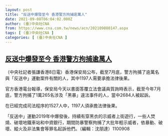 ```yaml
---
layout: post
title: "反送中爆發至今 香港警方拘捕逾萬人"
date: 2021-09-08T06:04:02.000Z
author: (臺)中央社CNA
from: https://www.cna.com.tw/news/acn/202109080147.aspx
tags: [ (臺)中央社CNA ]
categories: [ (臺)中央社CNA ]
---
```

<!--1631081042000-->
[反送中爆發至今 香港警方拘捕逾萬人](https://www.cna.com.tw/news/acn/202109080147.aspx)
------

<div>
<div></div><div class="paragraph"><p>（中央社記者張謙香港8日電）香港保安局公布，截至7月底，警方拘捕了逾萬名與「反送中」運動案件有關的人，其中1197人需要承擔法律後果。</p><p>官方香港電台報導，保安局今天以書面答覆立法會議員質詢時表示，截至今年7月底，警方拘捕了1萬265名涉及「黑暴」違法事件的人，當中2684人被起訴。</p><p>在已經完成司法程序的1527人中，1197人須承擔法律後果。</p><p>「反送中」運動2019年中爆發後，持續有穿黑衣的示威者上街遊行，一些人焚燒、破壞地鐵車站和中資銀行，期間防暴警察拘捕了大批年輕示威者，依暴動、破壞、縱火及非法集會等罪名起訴他們。（編輯：沈朋達）1100908</p></div>
</div>
